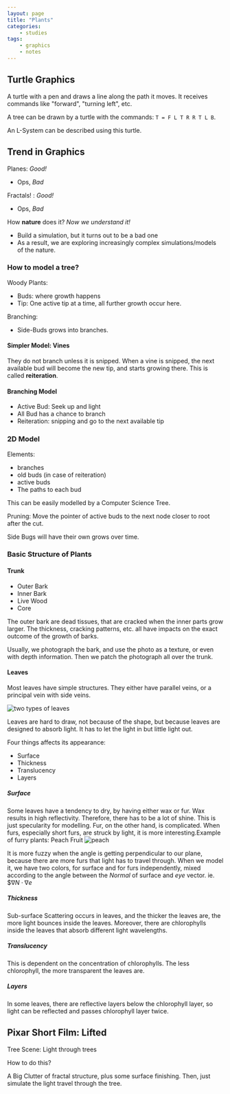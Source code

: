 ```yaml
---
layout: page
title: "Plants"
categories:
    - studies
tags:
    - graphics
    - notes
---
```




## Turtle Graphics

A turtle with a pen and draws a line along the path it moves. It receives commands like "forward", "turning left", etc. 

A tree can be drawn by a turtle with the commands: `T = F L T R R T L B`.

An L-System can be described using this turtle. 

## Trend in Graphics

Planes: *Good!*

 - Ops, *Bad*

Fractals! : *Good!*

 - Ops, *Bad*

How **nature** does it? *Now we understand it!*

 - Build a simulation, but it turns out to be a bad one
 - As a result, we are exploring increasingly complex simulations/models of the nature. 


### How to model a tree?

Woody Plants:

- Buds: where growth happens
- Tip: One active tip at a time, all further growth occur here.

Branching:

- Side-Buds grows into branches.

#### Simpler Model: Vines

They do not branch unless it is snipped. When a vine is snipped, the next available bud will become the new tip, and starts growing there. This is called **reiteration**. 

#### Branching Model

- Active Bud: Seek up and light
- All Bud has a chance to branch
- Reiteration: snipping and go to the next available tip

### 2D Model

Elements:

- branches
- old buds (in case of reiteration)
- active buds
- The paths to each bud

This can be easily modelled by a Computer Science Tree. 

Pruning: Move the pointer of active buds to the next node closer to root after the cut. 


Side Bugs will have their own grows over time. 


### Basic Structure of Plants

#### Trunk


- Outer Bark
- Inner Bark
- Live Wood
- Core

The outer bark are dead tissues, that are cracked when the inner parts grow larger. The thickness, cracking patterns, etc. all have impacts on the exact outcome of the growth of barks. 

Usually, we photograph the bark, and use the photo as a texture, or even with depth information. Then we patch the photograph all over the trunk. 

#### Leaves

Most leaves have simple structures. They either have parallel veins, or a principal vein with side veins. 

![two types of leaves](https://www.google.com/url?sa=i&rct=j&q=&esrc=s&source=images&cd=&cad=rja&uact=8&ved=0ahUKEwjL26nbvp7QAhUJ5iYKHU-ZC2UQjRwIBw&url=http%3A%2F%2Fwww.cactus-art.biz%2Fnote-book%2FDictionary%2FDictionary_V%2Fdictionary_vein.htm&bvm=bv.138169073,d.amc&psig=AFQjCNHAFlfCJVIDpQdWhr5hfzpHQckNkw&ust=1478877646424834)

Leaves are hard to draw, not because of the shape, but because leaves are designed to absorb light. It has to let the light in but little light out.

Four things affects its appearance:

- Surface
- Thickness
- Translucency
- Layers

##### Surface

Some leaves have a tendency to dry, by having either wax or fur. Wax results in high reflectivity. Therefore, there has to be a lot of shine. This is just specularity for modelling. Fur, on the other hand, is complicated. When furs, especially short furs, are struck by light, it is more interesting.Example of furry plants: Peach Fruit
![peach](http://www.fumari.com/media/catalog/product/cache/1/image/9df78eab33525d08d6e5fb8d27136e95/h/o/hookah-tobacco-white-peach.png)

It is more fuzzy when the angle is getting perpendicular to our plane, because there are more furs that light has to travel through. When we model it, we have two colors, for surface and for furs independently, mixed according to the angle between the *Normal* of surface and *eye* vector. ie. $$\nabla N \cdot \nabla e$

##### Thickness

Sub-surface Scattering occurs in leaves, and the thicker the leaves are, the more light bounces inside the leaves. Moreover, there are chlorophylls inside the leaves that absorb different light wavelengths. 

##### Translucency

This is dependent on the concentration of chlorophylls. The less chlorophyll, the more transparent the leaves are.

##### Layers

In some leaves, there are reflective layers below the chlorophyll layer, so light can be reflected and passes chlorophyll layer twice. 

## Pixar Short Film: Lifted

Tree Scene: Light through trees

How to do this?

A Big Clutter of fractal structure, plus some surface finishing. Then, just simulate the light travel through the tree.  




































